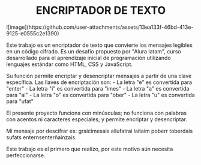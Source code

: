 
<h1 align="center">ENCRIPTADOR DE TEXTO</h1>

<p>
![image](https://github.com/user-attachments/assets/13ea133f-46bd-413e-9125-e0555c2e1390)

Este trabajo es un encriptador de texto que convierte los mensajes legibles en un código cifrado.
Es un desafío propuesto por "Alura latam", curso desarrollado para el aprendizaje inicial de programación utilizando lenguajes estándar como HTML, CSS y JavaScript.
<p>


<p1>
Su función permite  encriptar y desencriptar mensajes a partir de una clave específica.
Las llaves de encriptación son:
- La letra "e" es convertida para "enter"
- La letra "i" es convertida para "imes"
- La letra "a" es convertida para "ai"
- La letra "o" es convertida para "ober"
- La letra "u" es convertida para "ufat"

El presente proyecto funciona con minúsculas; no funciona con palabras con acentos ni caracteres especiales; y permite encriptar y desencriptar.

Mi mensaje por descifrar es: graicimesais ailufatrai laitaim poberr toberdais sufats enternsenterñainzais

Este trabajo es el primero que realizo, por este motivo aún necesita perfeccionarse.
</p1>
